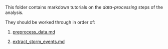 This folder contains markdown tutorials on the *data-processing* steps of the analysis.

They should be worked through in order of:

1. [preprocess_data.md](preprocess_data.md)

2. [extract_storm_events.md](extract_storm_events.md)
